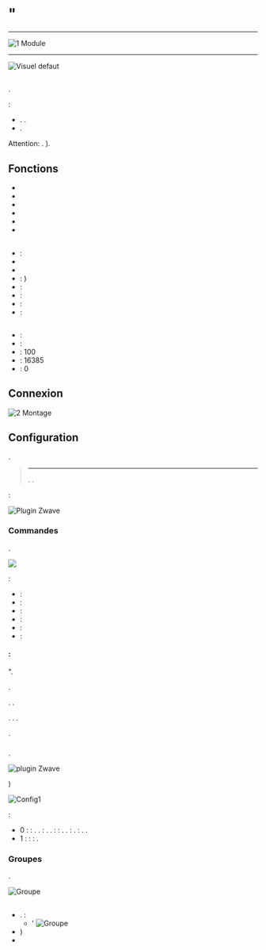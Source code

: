 # "

 ****

![1 Module](images/duwi.05436/1-Module.PNG)

****

![Visuel defaut](images/duwi.05436/Visuel_defaut.PNG)

##  

.

 :

-   . .
-   .

Attention: . ).

## Fonctions

-   
-   
-   
-   
-   
-   

## 

-    : 
-   
-   
-    : )
-    : 
-    : 
-    : 
-    : 

## 

-    : 
-    : 
-    : 100
-    : 16385
-    : 0

## Connexion

![2 Montage](images/duwi.05436/2-Montage.PNG)

## Configuration

 [](https://doc.jeedom.com/es_ES/plugins/automation%20protocol/openzwave/).

> ****
>
> . .

 :

![Plugin Zwave](images/duwi.05436/3-Inclusion.PNG)

### Commandes

.

![](images/duwi.05436/4-Commandes.PNG)

 :

-    : 
-    : 
-    : 
-    : 
-    : 
-    : 

####  :

".

.

. .

. . .

.

### 

.

![ plugin Zwave](images/plugin/bouton_configuration.jpg)

)

![Config1](images/duwi.05436/5-Paramètres.PNG)

 :

-   0 :  :
. .
 : .
.
 :  : . .  : .
 : . .
-   1 :  :  :
.

### Groupes

.

![Groupe](images/duwi.05436/6-Groupes.PNG)

## 

-   .  :
    - '
![Groupe](images/duwi.05436/7-Poll.PNG)
  - )
-   
